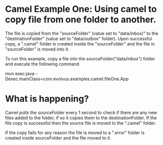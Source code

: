 Camel Example One: Using camel to copy file from one folder to another.
========================================================================

The file is copied from the "sourceFolder" (value set to "data/inbox)" to the
"destinationFolder" (value set to "data/outbox" folder). Upon successful
copy, a ".camel" folder is created inside the "sourceFolder" and the file in
"sourceFolder" is moved into it.

To run this example, copy a file into the sourceFolder("data/inbox") folder
and execute the following command

mvn exec:java -Dexec.mainClass=com.evolvus.examples.camel.fileOne.App


What is happening?
===================

Camel polls the sourceFolder every 1 second to check if there are any new
files added to the folder, if so it copies them to the destinationFolder. If
the file copy is successful then the source file is moved to the ".camel"
folder.

If the copy fails for any reason the file is moved to a ".error" folder
is created inside sourceFolder and the file moved to it.


